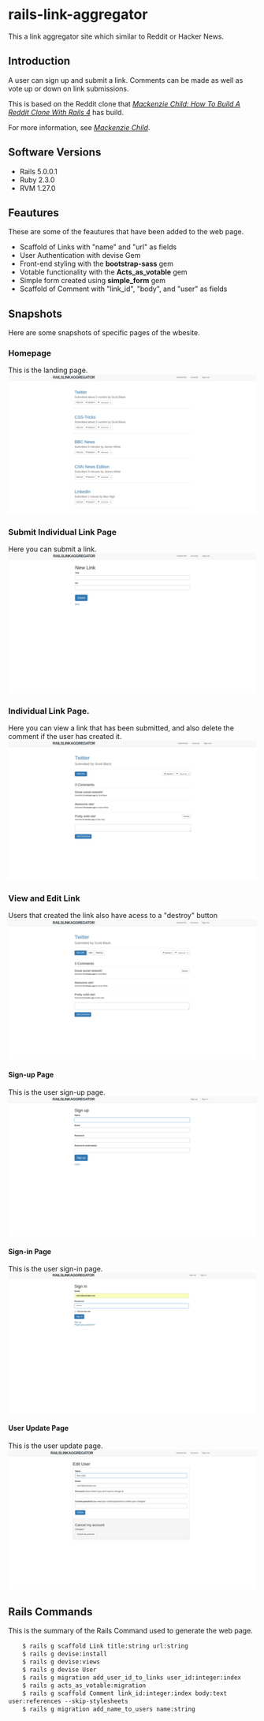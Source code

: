 
# rails-link-aggregator

This a link aggregator site which similar to Reddit or Hacker News. 

## Introduction
A user can sign up and submit a link. Comments can be made as well as vote up or down on link submissions.

This is based on the Reddit clone that [*Mackenzie Child: How To Build A Reddit Clone With Rails 4*](https://mackenziechild.me/12-in-12/1/) has build. 

For more information, see [*Mackenzie Child*](https://mackenziechild.me/).

## Software Versions
*   Rails 5.0.0.1
*   Ruby 2.3.0
*   RVM 1.27.0

## Feautures
These are some of the feautures that have been added to the web page.
*   Scaffold of Links with "name" and "url" as fields
*   User Authentication with devise Gem
*   Front-end styling with the **bootstrap-sass** gem
*   Votable functionality with the **Acts_as_votable** gem
*   Simple form created using **simple_form** gem
*   Scaffold of Comment with "link_id", "body", and "user" as fields

## Snapshots
Here are some snapshots of specific pages of the wbesite.
### Homepage
This is the landing page.
![Alt text](app/assets/images/FrontPage.jpg?raw=true "Hompage")
### Submit Individual Link Page
Here you can submit a link.
![Alt text](app/assets/images/SubmitLink.jpg?raw=true "Submit Individual Link Page")
### Individual Link Page.
Here you can view a link that has been submitted, and also delete the comment if the user has created it.
![Alt text](app/assets/images/IndLinkPage.jpg?raw=true "Individual Link Page")
### View and Edit Link
Users that  created the link also have acess to a "destroy" button
![Alt text](app/assets/images/LinkEdit.jpg?raw=true "Edit Link Page")
#### Sign-up Page
This is the user sign-up page.
![Alt text](app/assets/images/SignUp.jpg?raw=true "Sign-up Page")
#### Sign-in Page
This is the user sign-in page.
![Alt text](app/assets/images/SignIn.jpg?raw=true "Sign-in Page")
#### User Update Page
This is the user update page.
![Alt text](app/assets/images/EditAcc.jpg?raw=true "User Update Page")


## Rails Commands
This is the summary of the Rails Command used to generate the web page.

        $ rails g scaffold Link title:string url:string
        $ rails g devise:install
        $ rails g devise:views
        $ rails g devise User
        $ rails g migration add_user_id_to_links user_id:integer:index
        $ rails g acts_as_votable:migration
        $ rails g scaffold Comment link_id:integer:index body:text user:references --skip-stylesheets
        $ rails g migration add_name_to_users name:string



